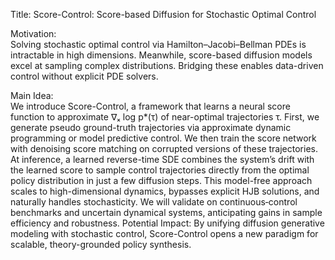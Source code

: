 Title: Score-Control: Score-based Diffusion for Stochastic Optimal Control

Motivation:  
Solving stochastic optimal control via Hamilton–Jacobi–Bellman PDEs is intractable in high dimensions. Meanwhile, score-based diffusion models excel at sampling complex distributions. Bridging these enables data-driven control without explicit PDE solvers.

Main Idea:  
We introduce Score-Control, a framework that learns a neural score function to approximate ∇ₓ log p*(τ) of near-optimal trajectories τ. First, we generate pseudo ground-truth trajectories via approximate dynamic programming or model predictive control. We then train the score network with denoising score matching on corrupted versions of these trajectories. At inference, a learned reverse-time SDE combines the system’s drift with the learned score to sample control trajectories directly from the optimal policy distribution in just a few diffusion steps. This model-free approach scales to high-dimensional dynamics, bypasses explicit HJB solutions, and naturally handles stochasticity. We will validate on continuous‐control benchmarks and uncertain dynamical systems, anticipating gains in sample efficiency and robustness. Potential Impact: By unifying diffusion generative modeling with stochastic control, Score-Control opens a new paradigm for scalable, theory-grounded policy synthesis.